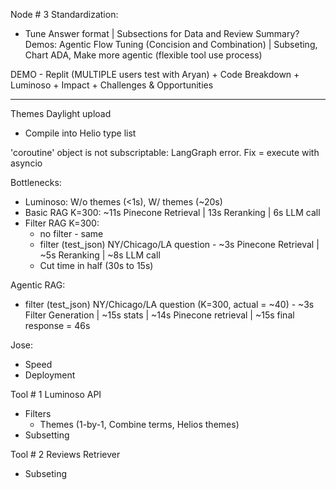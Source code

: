 Node # 3 Standardization:
- Tune Answer format | Subsections for Data and Review Summary?
Demos: Agentic Flow Tuning (Concision and Combination) | Subseting, Chart ADA, Make more agentic (flexible tool use process)    


DEMO - Replit (MULTIPLE users test with Aryan) +  Code Breakdown + Luminoso + Impact + Challenges & Opportunities  


_________________

Themes Daylight upload
 - Compile into Helio type list


'coroutine' object is not subscriptable:
LangGraph error. Fix = execute with asyncio  

Bottlenecks:

- Luminoso: W/o themes (<1s), W/ themes (~20s)
- Basic RAG K=300: ~11s Pinecone Retrieval | 13s Reranking | 6s LLM call
- Filter RAG K=300:
  - no filter - same
  - filter (test_json) NY/Chicago/LA question - ~3s Pinecone Retrieval | ~5s Reranking | ~8s LLM call
  - Cut time in half (30s to 15s)

Agentic RAG:
- filter (test_json) NY/Chicago/LA question (K=300, actual = ~40) - ~3s Filter Generation | ~15s stats | ~14s Pinecone retrieval | ~15s final response = 46s


Jose:
- Speed
- Deployment

Tool # 1 Luminoso API
  - Filters
    - Themes (1-by-1, Combine terms, Helios themes)
  - Subsetting

Tool # 2 Reviews Retriever
  - Subseting

